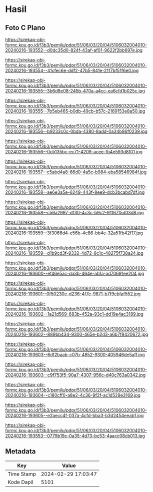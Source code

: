# Hasil

## Foto C Plano

https://sirekap-obj-formc.kpu.go.id/f3b3/pemilu/pdpr/51/06/03/20/04/5106032004010-20240216-193552--d0dc35d0-824f-43af-af01-9622f2bb697e.jpg

https://sirekap-obj-formc.kpu.go.id/f3b3/pemilu/pdpr/51/06/03/20/04/5106032004010-20240216-193554--41cfec6e-ddf2-47b5-841e-2117bf51f6e0.jpg

https://sirekap-obj-formc.kpu.go.id/f3b3/pemilu/pdpr/51/06/03/20/04/5106032004010-20240216-193555--3b6d8e08-245b-470a-a4cc-ea6cfd1b025c.jpg

https://sirekap-obj-formc.kpu.go.id/f3b3/pemilu/pdpr/51/06/03/20/04/5106032004010-20240216-193555--7b5eb465-b0db-49cb-b57c-2169153e8a50.jpg

https://sirekap-obj-formc.kpu.go.id/f3b3/pemilu/pdpr/51/06/03/20/04/5106032004010-20240216-193556--b9233c0c-0bda-4380-8add-0a34b86f0239.jpg

https://sirekap-obj-formc.kpu.go.id/f3b3/pemilu/pdpr/51/06/03/20/04/5106032004010-20240216-193556--0cb135bc-ec71-4209-acee-fb4e593d8f01.jpg

https://sirekap-obj-formc.kpu.go.id/f3b3/pemilu/pdpr/51/06/03/20/04/5106032004010-20240216-193557--c5abd4a8-66d0-4a5c-b984-eba58546984f.jpg

https://sirekap-obj-formc.kpu.go.id/f3b3/pemilu/pdpr/51/06/03/20/04/5106032004010-20240216-193558--ae6e3a5e-6249-443f-8ee9-dcb3bcabd7df.jpg

https://sirekap-obj-formc.kpu.go.id/f3b3/pemilu/pdpr/51/06/03/20/04/5106032004010-20240216-193558--c56a2997-d130-4c3c-b9c2-91167f5d03d8.jpg

https://sirekap-obj-formc.kpu.go.id/f3b3/pemilu/pdpr/51/06/03/20/04/5106032004010-20240216-193559--3f3066d4-e56b-4c86-bb4e-32a51fb42f17.jpg

https://sirekap-obj-formc.kpu.go.id/f3b3/pemilu/pdpr/51/06/03/20/04/5106032004010-20240216-193559--d1b9cd3f-9332-4d72-8c1c-48275f738a24.jpg

https://sirekap-obj-formc.kpu.go.id/f3b3/pemilu/pdpr/51/06/03/20/04/5106032004010-20240216-193600--ef46e5ac-da3b-464e-ab1a-ad70691ee204.jpg

https://sirekap-obj-formc.kpu.go.id/f3b3/pemilu/pdpr/51/06/03/20/04/5106032004010-20240216-193601--0f50230e-d236-4f7e-9871-b7f9cbfaf552.jpg

https://sirekap-obj-formc.kpu.go.id/f3b3/pemilu/pdpr/51/06/03/20/04/5106032004010-20240216-193602--1a21d569-683b-452a-93c1-dd19e4ac3189.jpg

https://sirekap-obj-formc.kpu.go.id/f3b3/pemilu/pdpr/51/06/03/20/04/5106032004010-20240216-193602--889bb434-9300-465e-b2d3-a6b7f8420672.jpg

https://sirekap-obj-formc.kpu.go.id/f3b3/pemilu/pdpr/51/06/03/20/04/5106032004010-20240216-193603--6df2baab-c07b-4852-9300-405946de5aff.jpg

https://sirekap-obj-formc.kpu.go.id/f3b3/pemilu/pdpr/51/06/03/20/04/5106032004010-20240216-193603--c9f753f5-90a7-4307-956c-d40c763a0342.jpg

https://sirekap-obj-formc.kpu.go.id/f3b3/pemilu/pdpr/51/06/03/20/04/5106032004010-20240216-193604--c180cff0-a8e2-4c36-9f2f-ac1d529e3169.jpg

https://sirekap-obj-formc.kpu.go.id/f3b3/pemilu/pdpr/51/06/03/20/04/5106032004010-20240216-193605--e2aecc4f-037a-4cfd-bba3-b3d2454eeab1.jpg

https://sirekap-obj-formc.kpu.go.id/f3b3/pemilu/pdpr/51/06/03/20/04/5106032004010-20240216-193553--0779b19c-0a35-4d73-bc53-4aacc08cb013.jpg


## Metadata

| Key        | Value               |
| ---------- | ------------------- |
| Time Stamp | 2024-02-29 17:03:47 |
| Kode Dapil | 5101                |



